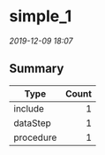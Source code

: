 # simple_1
*2019-12-09 18:07*

## Summary 

| Type | Count |
| --- | ---: | 
| include | 1 | 
| dataStep | 1 | 
| procedure | 1 | 
